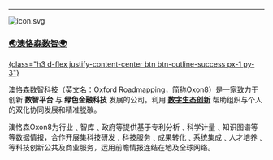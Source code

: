 
---

<div class="row d-flex justify-content-center flex-row"><div class="col-4">

![icon.svg](icon.svg)
<a href="https://oxon8.netlify.app" class=" h1 text-center">

###  🌏澳恪森数智🌍
{class="h3 d-flex justify-content-center btn btn-outline-success px-1 py-3"}
</a>

</div>
<div class="col-8">

澳恪森数智科技（英文名：Oxford Roadmapping，简称Oxon8）是一家致力于创新 **数智平台** 与 **绿色金融科技** 发展的公司。利用 **[数字生态创新](https://www.itu.int/dms_pub/itu-d/opb/inno/D-INNO-TOOLKIT.2-2020-PDF-C.pdf)** 帮助组织与个人的双化协同发展和精准脱碳。

澳恪森Oxon8为行业﹑智库﹑政府等提供基于专利分析﹑科学计量﹑知识图谱等等数据情报，合作开展集科技研发﹑科技服务﹑成果转化﹑系统集成﹑人才培养﹑等科技创新公共及商业服务，运用前瞻情报连结在地及全球网络。

</div>
</div>
